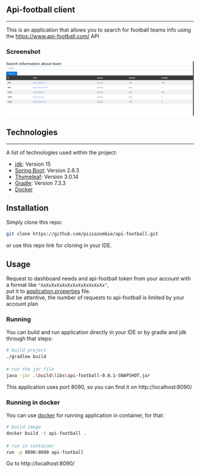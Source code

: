 ## Api-football client
***
This is an application that allows you to search for football teams info 
using the https://www.api-football.com/ API
### Screenshot
![Image text](src/main/resources/src/homepage.png)

## Technologies
***
A list of technologies used within the project:
* [jdk](https://www.oracle.com/java/technologies/javase/jdk15-archive-downloads.html): Version 15
* [Spring Boot](https://spring.io/projects/spring-boot): Version 2.6.3
* [Thymeleaf](https://www.thymeleaf.org/): Version 3.0.14
* [Gradle](https://gradle.org/): Version 7.3.3
* [Docker](https://www.docker.com/)
## Installation
Simply clone this repo:
```bash
git clone https://github.com/pizzazombie/api-football.git
```
or use this repo link for cloning in your IDE.

## Usage
Request to dashboard needs and api-football token from your account with a format like ``"XxXxXxXxXxXxXxXxXxXxXxXx"``,  
put it to [application.properties](src/main/resources/application.properties) file.  
But be attentive, the number of requests to api-football is limited by your account plan
### Running 
You can build and run application directly in your IDE or by gradle and jdk through that steps:

```bash
# build project
./gradlew build

# run the jar file
java -jar .\build\libs\api-football-0.0.1-SNAPSHOT.jar
```
This application uses port 8090, so you can find it on http://localhost:8090/

### Running in docker

You can use [docker](https://www.docker.com/) for running application in container, for that:
```bash
# build image
docker build -t api-football .

# run in container
run -p 8090:8090 api-football
```
Go to http://localhost:8090/